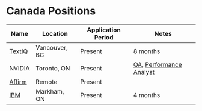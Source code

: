 # Canada Positions
| Name  |  Location |  Application Period |  Notes |
|---|---|---|--|
| [TextIQ](https://www.textiq.com/career?gh_jid=4842589002&gh_src=79c6e7c02us#hs_cos_wrapper_module_160217510986777) | Vancouver, BC | Present | 8 months |
| NVIDIA | Toronto, ON | Present | [QA](https://nvidia.wd5.myworkdayjobs.com/en-US/NVIDIAExternalCareerSite/job/Canada-Toronto/Software-QA-Engineer-Intern---Fall-2021_JR1933351-1?source=jobboardindeed), [Performance Analyst](https://nvidia.wd5.myworkdayjobs.com/en-US/NVIDIAExternalCareerSite/job/Canada-Toronto/Performance-Analyst-Intern---Fall-2021_JR1933341-1?source=jobboardindeed) |
| [Affirm](https://boards.greenhouse.io/affirm/jobs/4326084003) | Remote | Present | |
| [IBM](https://careers.ibm.com/job/12671831/software-engineer-intern-4-months-toronto-ca/) | Markham, ON | Present | 4 months |
